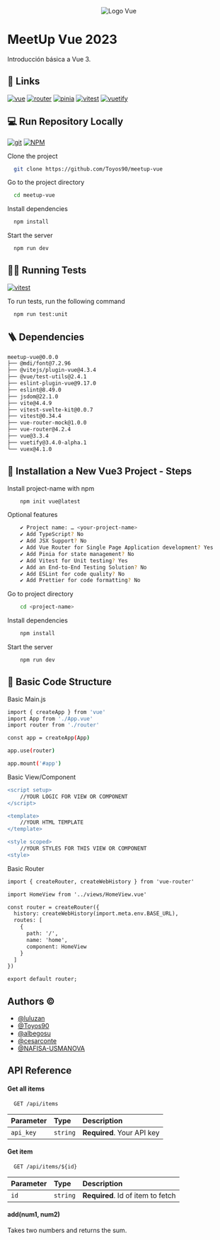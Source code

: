 
<p align="center">
<img src="https://upload.wikimedia.org/wikipedia/commons/f/f1/Vue.png" alt="Logo Vue")
</p>


# MeetUp Vue 2023

Introducción básica a Vue 3.


## 🔗 Links
[![vue](https://img.shields.io/badge/Vue3-4FC08D'?style=for-the-badge&logo=vuedotjs&logoColor=white)](https://vuejs.org/)
[![router](https://img.shields.io/badge/RouterVue-000000?style=for-the-badge&logo=vuedotjs&logoColor=white)](https://router.vuejs.org/)
[![pinia](https://img.shields.io/badge/Pinia-FFDB00?style=for-the-badge&logo=vuedotjs&logoColor=white)](https://pinia.vuejs.org/)
[![vitest](https://img.shields.io/badge/Vitest-6E9F18?style=for-the-badge&logo=vitest&logoColor=white)](https://vitest.dev/)
[![vuetify](https://img.shields.io/badge/Vuetify-1867C0?style=for-the-badge&logo=vuetify&logoColor=white)](https://vuetifyjs.com/)
## 💻  Run Repository Locally

[![git](https://img.shields.io/badge/git-F05032?style=for-the-badge&logo=git&logoColor=white)](https://git-scm.com/) [![NPM](https://img.shields.io/badge/NPM-CB3837?style=for-the-badge&logo=npm&logoColor=white)](https://www.npmjs.com/)

Clone the project

```bash
  git clone https://github.com/Toyos90/meetup-vue
```

Go to the project directory

```bash
  cd meetup-vue
```

Install dependencies

```bash
  npm install
```

Start the server

```bash
  npm run dev
```


## 🕵🏽 Running Tests

[![vitest](https://img.shields.io/badge/Vitest-6E9F18?style=for-the-badge&logo=vitest&logoColor=white)](https://vitest.dev/)

To run tests, run the following command 

```bash
  npm run test:unit
```


## 🪜 Dependencies

```bash
meetup-vue@0.0.0 
├── @mdi/font@7.2.96
├── @vitejs/plugin-vue@4.3.4
├── @vue/test-utils@2.4.1
├── eslint-plugin-vue@9.17.0
├── eslint@8.49.0
├── jsdom@22.1.0
├── vite@4.4.9
├── vitest-svelte-kit@0.0.7
├── vitest@0.34.4
├── vue-router-mock@1.0.0
├── vue-router@4.2.4
├── vue@3.3.4
├── vuetify@3.4.0-alpha.1
└── vuex@4.1.0
```

## 💽 Installation a New Vue3 Project - Steps

Install project-name with npm

```bash
    npm init vue@latest
```

Optional features
```bash
    ✔ Project name: … <your-project-name>
    ✔ Add TypeScript? No
    ✔ Add JSX Support? No
    ✔ Add Vue Router for Single Page Application development? Yes
    ✔ Add Pinia for state management? No
    ✔ Add Vitest for Unit testing? Yes
    ✔ Add an End-to-End Testing Solution? No
    ✔ Add ESLint for code quality? No
    ✔ Add Prettier for code formatting? No
```

Go to project directory
```bash
    cd <project-name>
```
Install dependencies
```bash
    npm install
```
Start the server
```bash
    npm run dev
```
## 🍍 Basic Code Structure

Basic Main.js
```bash
import { createApp } from 'vue'
import App from './App.vue'
import router from './router'

const app = createApp(App)

app.use(router)

app.mount('#app')
```

Basic View/Component
```diff
<script setup>
    //YOUR LOGIC FOR VIEW OR COMPONENT
</script>

<template>
    //YOUR HTML TEMPLATE
</template>

<style scoped>
    //YOUR STYLES FOR THIS VIEW OR COMPONENT
<style>
```

Basic Router
```diff
import { createRouter, createWebHistory } from 'vue-router'

import HomeView from '../views/HomeView.vue'

const router = createRouter({
  history: createWebHistory(import.meta.env.BASE_URL),
  routes: [
    {
      path: '/',
      name: 'home',
      component: HomeView
    }
  ]
})

export default router;
```


## Authors ©️

- [@luluzan](https://github.com/luluzan)
- [@Toyos90](https://github.com/Toyos90)
- [@albegosu](https://github.com/albegosu)
- [@cesarconte](https://github.com/cesarconte)
- [@NAFISA-USMANOVA](https://github.com/NAFISA-USMANOVA)


## API Reference

#### Get all items

```http
  GET /api/items
```

| Parameter | Type     | Description                |
| :-------- | :------- | :------------------------- |
| `api_key` | `string` | **Required**. Your API key |

#### Get item

```http
  GET /api/items/${id}
```

| Parameter | Type     | Description                       |
| :-------- | :------- | :-------------------------------- |
| `id`      | `string` | **Required**. Id of item to fetch |

#### add(num1, num2)

Takes two numbers and returns the sum.

